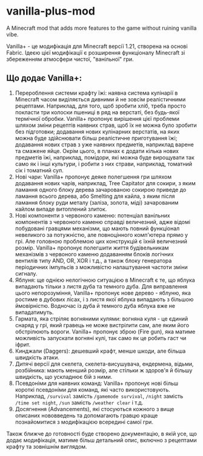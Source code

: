 # vanilla-plus-mod
A Minecraft mod that adds more features to the game without ruining vanilla vibe.

Vanilla+ - це модифікація для Minecraft версії 1.21, створена на основі Fabric. Ідеєю цієї модифікації є розширення функціоналу Minecraft зі збереженням атмосфери чистої, "ванільної" гри.

## Що додає Vanilla+:
1. Перероблення системи крафту їжі: наявна система кулінарії в Minecraft часом виділяється дивними й не зовсім реалістичними рецептами. Наприклад, для того, щоб зробити хліб, треба просто покласти три колоски пшениці в ряд на верстаті, без будь-якої термічної обробки. Vanilla+ пропонує вирішення цієї проблеми шляхом зміни рецептів наявних страв, щоб їх не можна було зробити без підготовки; додавання нових кулінарних верстатів, на яких можна буде здійснювати більш реалістичне приготування їжі; додавання нових страв з уже наявних предметів, наприклад варене та смажене яйце. Окрім цього, в планах є додати кілька нових предметів їжі, наприклад, помідори, які можна буде вирощувати так само як і інші культури, і робити з них страви, наприклад, томатний сік і томатний суп.
2. Нові чари: Vanilla+ пропонує деяке полегшення гри шляхом додавання нових чарів, наприклад, Tree Capitator для сокири, з яким ламання одного блоку дерева зачарованою сокирою приведе до ламання всього дерева, або Smelting для кайла, з яким після ламання блоку руди металу (заліза, золота, міді) зачарованим кайлом випаде витоплений злиток.
3. Нові компоненти з червоного каменю: потенціал ванільних компонентів з червоного каменю справді величезний, адже відомі побудовані гравцями механізми, що мають повний функціонал невеликого за потужністю, але повноцінного комп'ютера прямо у грі. Але головною проблемою цих конструкцій є їхній величезний розмір. Vanilla+ пропонує полегшити життя будівельникам механізмів з червоного каменю додаванням блоків логічних вентилів типу AND, OR, XOR і т.д., а також блоку генератора періодичних імпульсів з можливістю налаштування частоти зміни сигналу.
4. Яблуня: ще однією нелогічною ситуацією в Minecraft є те, що яблука випадають тільки з листя дуба та темного дуба. Для виправлення цього непорозуміння, Vanilla+ пропонує нове дерево - яблуню, яка ростиме в дубових лісах, і з листя якої яблука випадають з більшою ймовірністю. Водночас із дуба й темного дуба яблука вже не випадатимуть.
5. Гармата, яка стріляє вогняними кулями: вогняна куля - це єдиний снаряд у грі, який гравець не може вистрілити сам, але яким його обстрілюють вороги. Vanilla+ пропонує зброю (Fire gun), яка матиме можливість запускати вогняні кулі, так само як це робить гаст чи іфрит.
6. Кинджали (Daggers): дешевший крафт, менше шкоди, але більша швидкість атаки.
7. Дитячі версії для скелета, скелета-висушувача, ендермена, відьми, розбійника: мають менший розмір, але стільки ж здоров'я й більшу швидкість, що ускладнює бій з ними.
8. Псевдоніми для наявних команд: Vanilla+ пропонує нові більш короткі псевдоніми для команд, які часто використовують. Наприклад, `/survival` замість `/gamemode survival`, `/night` замість `/time set night`, `/sun` замість `/weather clear` і т.д.
9. Досягнення (Advancements), які стосуються кожного з вище описаних нововведень та допомагають гравцю краще познайомитися з модифікацією всередині самої гри.

Також ближче до готовності буде створено документацію, в якій усе, що додає модифікація, матиме більш детальний опис, включно з рецептами крафту та зовнішнім виглядом.
